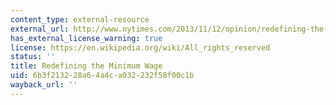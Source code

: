 ```yaml
---
content_type: external-resource
external_url: http://www.nytimes.com/2013/11/12/opinion/redefining-the-minimum-wage.html?src=recg
has_external_license_warning: true
license: https://en.wikipedia.org/wiki/All_rights_reserved
status: ''
title: Redefining the Minimum Wage
uid: 6b3f2132-28a6-4a4c-a032-232f58f00c1b
wayback_url: ''
---
```

